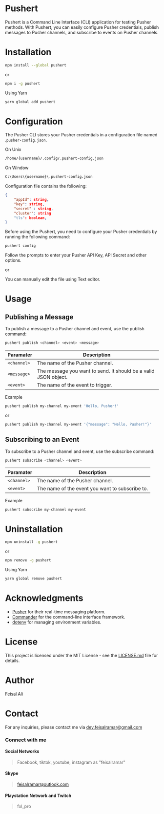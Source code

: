 # Pushert

Pushert is a Command Line Interface (CLI) application for testing Pusher methods. With Pushert, you can easily configure Pusher credentials, publish messages to Pusher channels, and subscribe to events on Pusher channels.

# Installation

```bash 
npm install --global pushert
```

or

```bash 
npm i -g pushert
```

Using Yarn

```bash
yarn global add pushert
```

# Configuration
The Pusher CLI stores your Pusher credentials in a configuration file named .`pusher-config.json`.

On Unix 
```bash 
/home/{username}/.config/.pushert-config.json
```

On Window 
```bash 
C:\Users\{username}\.pushert-config.json
```

Configuration file contains the following:

```json
{
    "appId": string,
    "key": string,
    "secret" : string,
    "cluster": string
    "tls": boolean,
}
```

Before using the Pushert, you need to configure your Pusher credentials by running the following command:

```bash 
pushert config
```
Follow the prompts to enter your Pusher API Key, API Secret and other options.

or

You can manually edit the file using Text editor.

# Usage

## Publishing a Message

To publish a message to a Pusher channel and event, use the publish command:

```bash 
pushert publish <channel> <event> <message>
```

|  Paramater       | Description           |
| ------------- |-------------|
|  `<channel>` | The name of the Pusher channel. |
| `<message>` | The message you want to send. It should be a valid JSON object.      |
| `<event>`   |  The name of the event to trigger.  |



Example

```bash 
pushert publish my-channel my-event 'Hello, Pusher!'

```

or

```bash 
pushert publish my-channel my-event '{"message": "Hello, Pusher!"}'
```

## Subscribing to an Event

To subscribe to a Pusher channel and event, use the subscribe command:

```bash 
pushert subscribe <channel> <event>
```


|  Paramater       | Description           |
| ------------- |-------------|
|  `<channel>` | The name of the Pusher channel. |
| `<event>`   |  The name of the event you want to subscribe to.  |


Example

```bash  
pushert subscribe my-channel my-event
```

# Uninstallation

```bash 
npm uninstall -g pushert
```

or

```bash 
npm remove -g pushert
```

Using Yarn

```bash 
yarn global remove pushert
```

# Acknowledgments
* [Pusher](https://pusher.com) for their real-time messaging platform.
* [Commander](https://github.com/tj/commander.js) for the command-line interface framework.
* [dotenv](https://www.npmjs.com/package/dotenv) for managing environment variables.

# License

This project is licensed under the MIT License - see the [LICENSE.md](LICENSE.md) file for details.

# Author
[Feisal Ali]([dev.feisalramar@gmail.com](https://tz.linkedin.com/in/feisalramadhan))



# Contact

For any inquiries, please contact me via [dev.feisalramar@gmail.com](mailto:dev.feisalramar@gmail.com)


### Connect with me
#### Social Networks
> Facebook, tiktok, youtube, instagram as "feisalramar" 

#### Skype

> feisalramar@outlook.com

#### Playstation Network and Twitch
> fxl_pro